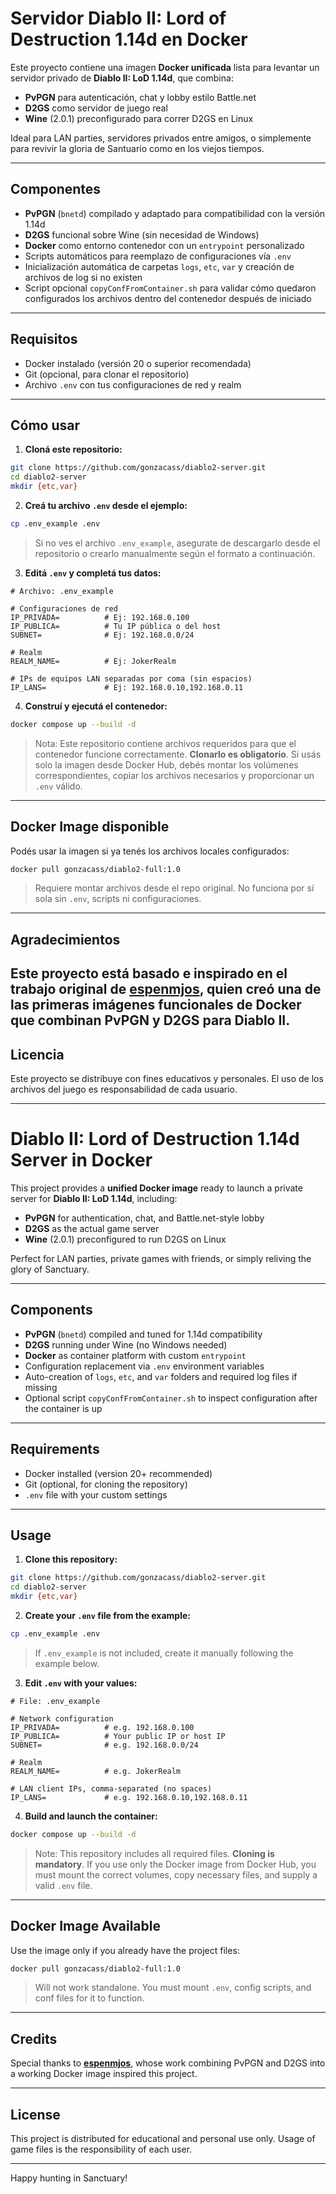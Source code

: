 # Servidor Diablo II: Lord of Destruction 1.14d en Docker

Este proyecto contiene una imagen **Docker unificada** lista para levantar un servidor privado de **Diablo II: LoD 1.14d**, que combina:

- **PvPGN** para autenticación, chat y lobby estilo Battle.net
- **D2GS** como servidor de juego real
- **Wine** (2.0.1) preconfigurado para correr D2GS en Linux

Ideal para LAN parties, servidores privados entre amigos, o simplemente para revivir la gloria de Santuario como en los viejos tiempos.

---

## Componentes

- **PvPGN** (`bnetd`) compilado y adaptado para compatibilidad con la versión 1.14d
- **D2GS** funcional sobre Wine (sin necesidad de Windows)
- **Docker** como entorno contenedor con un `entrypoint` personalizado
- Scripts automáticos para reemplazo de configuraciones vía `.env`
- Inicialización automática de carpetas `logs`, `etc`, `var` y creación de archivos de log si no existen
- Script opcional `copyConfFromContainer.sh` para validar cómo quedaron configurados los archivos dentro del contenedor después de iniciado

---

## Requisitos

- Docker instalado (versión 20 o superior recomendada)
- Git (opcional, para clonar el repositorio)
- Archivo `.env` con tus configuraciones de red y realm

---

## Cómo usar

1. **Cloná este repositorio:**

```bash
git clone https://github.com/gonzacass/diablo2-server.git
cd diablo2-server
mkdir {etc,var}
```

2. **Creá tu archivo `.env` desde el ejemplo:**

```bash
cp .env_example .env
```

> Si no ves el archivo `.env_example`, asegurate de descargarlo desde el repositorio o crearlo manualmente según el formato a continuación.

3. **Editá `.env` y completá tus datos:**

```dotenv
# Archivo: .env_example

# Configuraciones de red
IP_PRIVADA=          # Ej: 192.168.0.100
IP_PUBLICA=          # Tu IP pública o del host
SUBNET=              # Ej: 192.168.0.0/24

# Realm
REALM_NAME=          # Ej: JokerRealm

# IPs de equipos LAN separadas por coma (sin espacios)
IP_LANS=             # Ej: 192.168.0.10,192.168.0.11
```

4. **Construí y ejecutá el contenedor:**

```bash
docker compose up --build -d
```

> Nota: Este repositorio contiene archivos requeridos para que el contenedor funcione correctamente. **Clonarlo es obligatorio**. Si usás solo la imagen desde Docker Hub, debés montar los volúmenes correspondientes, copiar los archivos necesarios y proporcionar un `.env` válido.

---

## Docker Image disponible

Podés usar la imagen si ya tenés los archivos locales configurados:

```bash
docker pull gonzacass/diablo2-full:1.0
```

> Requiere montar archivos desde el repo original. No funciona por sí sola sin `.env`, scripts ni configuraciones.

---

## Agradecimientos

Este proyecto está basado e inspirado en el trabajo original de [**espenmjos**](https://github.com/espenmjos), quien creó una de las primeras imágenes funcionales de Docker que combinan PvPGN y D2GS para Diablo II.
---

## Licencia

Este proyecto se distribuye con fines educativos y personales. El uso de los archivos del juego es responsabilidad de cada usuario.

---

# Diablo II: Lord of Destruction 1.14d Server in Docker

This project provides a **unified Docker image** ready to launch a private server for **Diablo II: LoD 1.14d**, including:

- **PvPGN** for authentication, chat, and Battle.net-style lobby
- **D2GS** as the actual game server
- **Wine** (2.0.1) preconfigured to run D2GS on Linux

Perfect for LAN parties, private games with friends, or simply reliving the glory of Sanctuary.

---

## Components

- **PvPGN** (`bnetd`) compiled and tuned for 1.14d compatibility
- **D2GS** running under Wine (no Windows needed)
- **Docker** as container platform with custom `entrypoint`
- Configuration replacement via `.env` environment variables
- Auto-creation of `logs`, `etc`, and `var` folders and required log files if missing
- Optional script `copyConfFromContainer.sh` to inspect configuration after the container is up

---

## Requirements

- Docker installed (version 20+ recommended)
- Git (optional, for cloning the repository)
- `.env` file with your custom settings

---

## Usage

1. **Clone this repository:**

```bash
git clone https://github.com/gonzacass/diablo2-server.git
cd diablo2-server
mkdir {etc,var}
```

2. **Create your `.env` file from the example:**

```bash
cp .env_example .env
```

> If `.env_example` is not included, create it manually following the example below.

3. **Edit `.env` with your values:**

```dotenv
# File: .env_example

# Network configuration
IP_PRIVADA=          # e.g. 192.168.0.100
IP_PUBLICA=          # Your public IP or host IP
SUBNET=              # e.g. 192.168.0.0/24

# Realm
REALM_NAME=          # e.g. JokerRealm

# LAN client IPs, comma-separated (no spaces)
IP_LANS=             # e.g. 192.168.0.10,192.168.0.11
```

4. **Build and launch the container:**

```bash
docker compose up --build -d
```

> Note: This repository includes all required files. **Cloning is mandatory**. If you use only the Docker image from Docker Hub, you must mount the correct volumes, copy necessary files, and supply a valid `.env` file.

---

## Docker Image Available

Use the image only if you already have the project files:

```bash
docker pull gonzacass/diablo2-full:1.0
```

> Will not work standalone. You must mount `.env`, config scripts, and conf files for it to function.

---

## Credits

Special thanks to [**espenmjos**](https://github.com/espenmjos), whose work combining PvPGN and D2GS into a working Docker image inspired this project.

---

## License

This project is distributed for educational and personal use only. Usage of game files is the responsibility of each user.

---

Happy hunting in Sanctuary!
